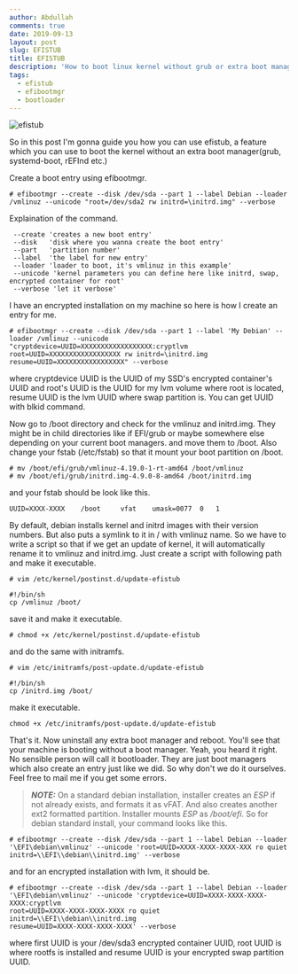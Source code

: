 ```yaml
---
author: Abdullah
comments: true
date: 2019-09-13
layout: post
slug: EFISTUB
title: EFISTUB
description: 'How to boot linux kernel without grub or extra boot manager'
tags:
  - efistub
  - efibootmgr
  - bootloader
---
```


![efistub](/images/efistub.png)


So in this post I'm gonna guide you how you can use efistub, a feature which you can use to boot the kernel without an extra boot manager(grub, systemd-boot, rEFInd etc.)
            
Create a boot entry using efibootmgr.

```
# efibootmgr --create --disk /dev/sda --part 1 --label Debian --loader /vmlinuz --unicode "root=/dev/sda2 rw initrd=\initrd.img" --verbose
```
    
Explaination of the command.

```
 --create 'creates a new boot entry'
 --disk   'disk where you wanna create the boot entry'
 --part   'partition number'
 --label  'the label for new entry'
 --loader 'loader to boot, it's vmlinuz in this example'
 --unicode 'kernel parameters you can define here like initrd, swap, encrypted container for root'
 --verbose 'let it verbose'
```

I have an encrypted installation on my machine so here is how I create an entry for me.
   
```
# efibootmgr --create --disk /dev/sda --part 1 --label 'My Debian' --loader /vmlinuz --unicode "cryptdevice=UUID=XXXXXXXXXXXXXXXXXX:cryptlvm root=UUID=XXXXXXXXXXXXXXXXXX rw initrd=\initrd.img resume=UUID=XXXXXXXXXXXXXXXXX" --verbose
```

where cryptdevice UUID is the UUID of my SSD's encrypted container's UUID and root's UUID is the UUID for my lvm volume where root is located, resume UUID is the lvm UUID where swap partition is. You can get UUID with blkid command. 


Now go to /boot directory and check for the vmlinuz and initrd.img. They might be in child directories like if EFI/grub or maybe somewhere else depending on your current boot managers. and move them to /boot. Also change your fstab (/etc/fstab) so that it mount your boot partition on /boot.

```
# mv /boot/efi/grub/vmlinuz-4.19.0-1-rt-amd64 /boot/vmlinuz
# mv /boot/efi/grub/initrd.img-4.9.0-8-amd64 /boot/initrd.img
```
and your fstab should be look like this.

```
UUID=XXXX-XXXX    /boot     vfat    umask=0077  0   1
```

By default, debian installs kernel and initrd images with their version numbers. But also puts a symlink to it in / with vmlinuz name. So we have to write a script so that if we get an update of kernel, it will automatically rename it to vmlinuz and initrd.img. Just create a script with following path and make it executable. 

```
# vim /etc/kernel/postinst.d/update-efistub

#!/bin/sh
cp /vmlinuz /boot/

```
save it and make it executable.

```
# chmod +x /etc/kernel/postinst.d/update-efistub
```


and do the same with initramfs.

```
# vim /etc/initramfs/post-update.d/update-efistub

#!/bin/sh
cp /initrd.img /boot/

```

make it executable.

```
chmod +x /etc/initramfs/post-update.d/update-efistub
```

That's it. Now uninstall any extra boot manager and reboot. You'll see that your machine is booting without a boot manager. Yeah, you heard it right. No sensible person will call it bootloader. They are just boot managers which also create an entry just like we did. So why don't we do it ourselves. Feel free to mail me if you get some errors.

> **_NOTE:_** On a standard debian installation, installer creates an *ESP* if
not already exists, and formats it as vFAT. And also creates another ext2
formatted partition. Installer mounts *ESP* as */boot/efi*. So for debian
standard install, your command looks like this.
```
# efibootmgr --create --disk /dev/sda --part 1 --label Debian --loader
'\EFI\debian\vmlinuz' --unicode 'root=UUID=XXXX-XXXX-XXXX-XXX ro quiet
initrd=\\EFI\\debian\\initrd.img' --verbose
```

and for an encrypted installation with lvm, it should be.

```
# efibootmgr --create --disk /dev/sda --part 1 --label Debian --loader
'\EFI\debian\vmlinuz' --unicode 'cryptdevice=UUID=XXXX-XXXX-XXXX-XXXX:cryptlvm
root=UUID=XXXX-XXXX-XXXX-XXXX ro quiet initrd=\\EFI\\debian\\initrd.img
resume=UUID=XXXX-XXXX-XXXX-XXXX' --verbose
```
where first UUID is your /dev/sda3 encrypted container UUID, root UUID is where
rootfs is installed and resume UUID is your encrypted swap partition UUID.
